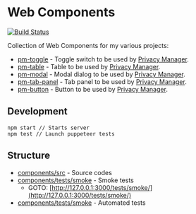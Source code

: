 # Web Components

[![Build Status](https://travis-ci.com/Manvel/webcomponents.svg?branch=master)](https://travis-ci.com/Manvel/webcomponents)

Collection of Web Components for my various projects:
- [pm-toggle](https://manvel.github.io/webcomponents/components/tests/smoke/pm-toggle/pm-toggle.html) - Toggle switch to be used by [Privacy Manager](https://github.com/Manvel/Privacy-Manager).
- [pm-table](https://manvel.github.io/webcomponents/components/tests/smoke/pm-table/pm-table.html) - Table to be used by [Privacy Manager](https://github.com/Manvel/Privacy-Manager).
- [pm-modal](https://manvel.github.io/webcomponents/components/tests/smoke/pm-modal/pm-modal.html) - Modal dialog to be used by [Privacy Manager](https://github.com/Manvel/Privacy-Manager).
- [pm-tab-panel](https://manvel.github.io/webcomponents/components/tests/smoke/pm-tab-panel/pm-tab-panel.html) - Tab panel to be used by [Privacy Manager](https://github.com/Manvel/Privacy-Manager).
- [pm-button](https://manvel.github.io/webcomponents/components/tests/smoke/pm-button/pm-button.html) - Button to be used by [Privacy Manager](https://github.com/Manvel/Privacy-Manager).


## Development

```
npm start // Starts server
npm test // Launch puppeteer tests
```

## Structure

- [components/src](components/src) - Source codes
- [components/tests/smoke](components/tests/smoke) - Smoke tests
  - GOTO: [http://127.0.0.1:3000/tests/smoke/](http://127.0.0.1:3000/tests/smoke/)
- [components/tests/smoke](components/tests/puppeteer) - Automated tests
